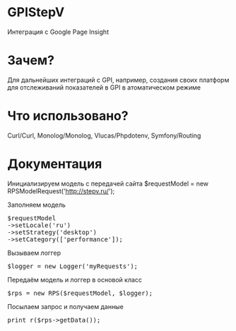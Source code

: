 # GPIStepV
Интеграция с Google Page Insight 

# Зачем?
Для дальнейших интеграций с GPI, например, 
создания своих платформ для отслеживаний показателей 
в GPI в атоматическом режиме

# Что использовано?
Curl/Curl, Monolog/Monolog, Vlucas/Phpdotenv, Symfony/Routing

# Документация
Инициализируем модель с передачей сайта
$requestModel = new RPSModelRequest('http://stepv.ru/');

Заполняем модель
<pre>
$requestModel
->setLocale('ru')
->setStrategy('desktop')
->setCategory(['performance']);
</pre>

Вызываем логгер
<pre>
$logger = new Logger('myRequests');
</pre>

Передаём модель и логгер в основой класс
<pre>
$rps = new RPS($requestModel, $logger);
</pre>

Посылаем запрос и получаем данные

<pre>
print_r($rps->getData());
</pre>
